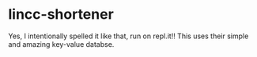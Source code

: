 # lincc-shortener
Yes, I intentionally spelled it like that, run on repl.it!! This uses their simple and amazing key-value databse.
